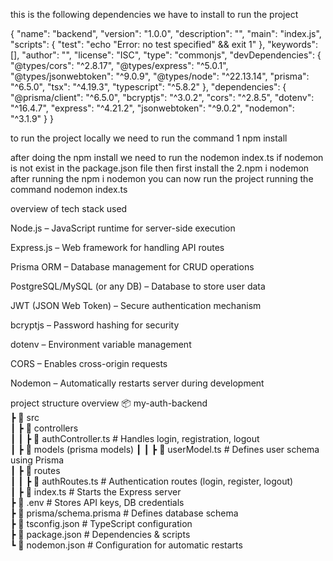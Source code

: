 this is the following dependencies we have to install to run the project 


{
  "name": "backend",
  "version": "1.0.0",
  "description": "",
  "main": "index.js",
  "scripts": {
    "test": "echo \"Error: no test specified\" && exit 1"
  },
  "keywords": [],
  "author": "",
  "license": "ISC",
  "type": "commonjs",
  "devDependencies": {
    "@types/cors": "^2.8.17",
    "@types/express": "^5.0.1",
    "@types/jsonwebtoken": "^9.0.9",
    "@types/node": "^22.13.14",
    "prisma": "^6.5.0",
    "tsx": "^4.19.3",
    "typescript": "^5.8.2"
  },
  "dependencies": {
    "@prisma/client": "^6.5.0",
    "bcryptjs": "^3.0.2",
    "cors": "^2.8.5",
    "dotenv": "^16.4.7",
    "express": "^4.21.2",
    "jsonwebtoken": "^9.0.2",
    "nodemon": "^3.1.9"
  }
}


to run the project locally we need to run the command
1 npm install 

after doing the npm install we need to run the nodemon index.ts if nodemon is not exist in the package.json file then 
first install the 
2.npm i nodemon after running the npm i nodemon you can now run the project running the command 
nodemon index.ts 


overview of tech stack used 

Node.js – JavaScript runtime for server-side execution

Express.js – Web framework for handling API routes

Prisma ORM – Database management for CRUD operations

PostgreSQL/MySQL (or any DB) – Database to store user data

JWT (JSON Web Token) – Secure authentication mechanism

bcryptjs – Password hashing for security

dotenv – Environment variable management

CORS – Enables cross-origin requests

Nodemon – Automatically restarts server during development



project structure overview 
📦 my-auth-backend  
 ┣ 📂 src  
 ┃ ┣ 📂 controllers  
 ┃ ┃ ┣ 📜 authController.ts  # Handles login, registration, logout  
 ┃ ┣ 📂 models (prisma models) 
 ┃ ┃ ┣ 📜 userModel.ts  # Defines user schema using Prisma  
 ┃ ┣ 📂 routes  
 ┃ ┃ ┣ 📜 authRoutes.ts  # Authentication routes (login, register, logout)  
 ┃ ┣ 📜 index.ts  # Starts the Express server  
 ┣ 📜 .env  # Stores API keys, DB credentials  
 ┣ 📜 prisma/schema.prisma  # Defines database schema  
 ┣ 📜 tsconfig.json  # TypeScript configuration  
 ┣ 📜 package.json  # Dependencies & scripts  
 ┗ 📜 nodemon.json  # Configuration for automatic restarts  
